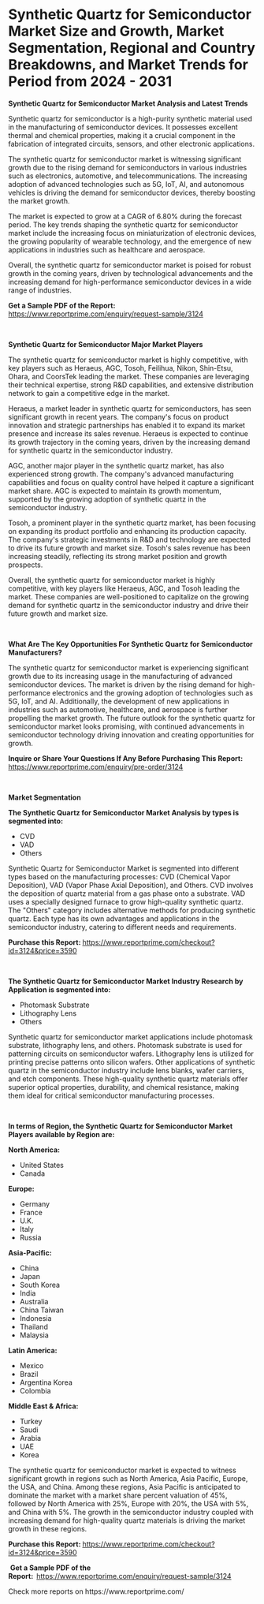 <p><h1>Synthetic Quartz for Semiconductor Market Size and Growth, Market Segmentation, Regional and Country Breakdowns, and Market Trends for Period from 2024 -  2031</h1></p><p><strong>Synthetic Quartz for Semiconductor Market Analysis and Latest Trends</strong></p>
<p><p>Synthetic quartz for semiconductor is a high-purity synthetic material used in the manufacturing of semiconductor devices. It possesses excellent thermal and chemical properties, making it a crucial component in the fabrication of integrated circuits, sensors, and other electronic applications.</p><p>The synthetic quartz for semiconductor market is witnessing significant growth due to the rising demand for semiconductors in various industries such as electronics, automotive, and telecommunications. The increasing adoption of advanced technologies such as 5G, IoT, AI, and autonomous vehicles is driving the demand for semiconductor devices, thereby boosting the market growth.</p><p>The market is expected to grow at a CAGR of 6.80% during the forecast period. The key trends shaping the synthetic quartz for semiconductor market include the increasing focus on miniaturization of electronic devices, the growing popularity of wearable technology, and the emergence of new applications in industries such as healthcare and aerospace.</p><p>Overall, the synthetic quartz for semiconductor market is poised for robust growth in the coming years, driven by technological advancements and the increasing demand for high-performance semiconductor devices in a wide range of industries.</p></p>
<p><strong>Get a Sample PDF of the Report:&nbsp;</strong> <a href="https://www.reportprime.com/enquiry/request-sample/3124">https://www.reportprime.com/enquiry/request-sample/3124</a></p>
<p>&nbsp;</p>
<p><strong>Synthetic Quartz for Semiconductor Major Market Players</strong></p>
<p><p>The synthetic quartz for semiconductor market is highly competitive, with key players such as Heraeus, AGC, Tosoh, Feilihua, Nikon, Shin-Etsu, Ohara, and CoorsTek leading the market. These companies are leveraging their technical expertise, strong R&D capabilities, and extensive distribution network to gain a competitive edge in the market.</p><p>Heraeus, a market leader in synthetic quartz for semiconductors, has seen significant growth in recent years. The company's focus on product innovation and strategic partnerships has enabled it to expand its market presence and increase its sales revenue. Heraeus is expected to continue its growth trajectory in the coming years, driven by the increasing demand for synthetic quartz in the semiconductor industry.</p><p>AGC, another major player in the synthetic quartz market, has also experienced strong growth. The company's advanced manufacturing capabilities and focus on quality control have helped it capture a significant market share. AGC is expected to maintain its growth momentum, supported by the growing adoption of synthetic quartz in the semiconductor industry.</p><p>Tosoh, a prominent player in the synthetic quartz market, has been focusing on expanding its product portfolio and enhancing its production capacity. The company's strategic investments in R&D and technology are expected to drive its future growth and market size. Tosoh's sales revenue has been increasing steadily, reflecting its strong market position and growth prospects.</p><p>Overall, the synthetic quartz for semiconductor market is highly competitive, with key players like Heraeus, AGC, and Tosoh leading the market. These companies are well-positioned to capitalize on the growing demand for synthetic quartz in the semiconductor industry and drive their future growth and market size.</p></p>
<p>&nbsp;</p>
<p><strong>What Are The Key Opportunities For Synthetic Quartz for Semiconductor Manufacturers?</strong></p>
<p><p>The synthetic quartz for semiconductor market is experiencing significant growth due to its increasing usage in the manufacturing of advanced semiconductor devices. The market is driven by the rising demand for high-performance electronics and the growing adoption of technologies such as 5G, IoT, and AI. Additionally, the development of new applications in industries such as automotive, healthcare, and aerospace is further propelling the market growth. The future outlook for the synthetic quartz for semiconductor market looks promising, with continued advancements in semiconductor technology driving innovation and creating opportunities for growth.</p></p>
<p><strong>Inquire or Share Your Questions If Any Before Purchasing This Report:</strong> <a href="https://www.reportprime.com/enquiry/pre-order/3124">https://www.reportprime.com/enquiry/pre-order/3124</a></p>
<p>&nbsp;</p>
<p><strong>Market Segmentation</strong></p>
<p><strong>The Synthetic Quartz for Semiconductor Market Analysis by types is segmented into:</strong></p>
<p><ul><li>CVD</li><li>VAD</li><li>Others</li></ul></p>
<p><p>Synthetic Quartz for Semiconductor Market is segmented into different types based on the manufacturing processes: CVD (Chemical Vapor Deposition), VAD (Vapor Phase Axial Deposition), and Others. CVD involves the deposition of quartz material from a gas phase onto a substrate. VAD uses a specially designed furnace to grow high-quality synthetic quartz. The "Others" category includes alternative methods for producing synthetic quartz. Each type has its own advantages and applications in the semiconductor industry, catering to different needs and requirements.</p></p>
<p><strong>Purchase this Report:&nbsp;</strong><a href="https://www.reportprime.com/checkout?id=3124&price=3590">https://www.reportprime.com/checkout?id=3124&price=3590</a></p>
<p>&nbsp;</p>
<p><strong>The Synthetic Quartz for Semiconductor Market Industry Research by Application is segmented into:</strong></p>
<p><ul><li>Photomask Substrate</li><li>Lithography Lens</li><li>Others</li></ul></p>
<p><p>Synthetic quartz for semiconductor market applications include photomask substrate, lithography lens, and others. Photomask substrate is used for patterning circuits on semiconductor wafers. Lithography lens is utilized for printing precise patterns onto silicon wafers. Other applications of synthetic quartz in the semiconductor industry include lens blanks, wafer carriers, and etch components. These high-quality synthetic quartz materials offer superior optical properties, durability, and chemical resistance, making them ideal for critical semiconductor manufacturing processes.</p></p>
<p>&nbsp;</p>
<p><strong>In terms of Region, the Synthetic Quartz for Semiconductor Market Players available by Region are:</strong></p>
<p>
    <p> <strong> North America: </strong>
        <ul>
            <li>United States</li>
            <li>Canada</li>
        </ul>
        </p> 
    <p> <strong> Europe: </strong>
        <ul>
            <li>Germany</li>
            <li>France</li>
            <li>U.K.</li>
            <li>Italy</li>
            <li>Russia</li>
        </ul>
        </p> 
    <p> <strong> Asia-Pacific: </strong>
        <ul>
            <li>China</li>
            <li>Japan</li>
            <li>South Korea</li>
            <li>India</li>
            <li>Australia</li>
            <li>China Taiwan</li>
            <li>Indonesia</li>
            <li>Thailand</li>
            <li>Malaysia</li>
        </ul>
        </p> 
    <p> <strong> Latin America: </strong>
        <ul>
            <li>Mexico</li>
            <li>Brazil</li>
            <li>Argentina Korea</li>
            <li>Colombia</li>
        </ul>
        </p> 
    <p> <strong> Middle East & Africa: </strong>
        <ul>
            <li>Turkey</li>
            <li>Saudi</li>
            <li>Arabia</li>
            <li>UAE</li>
            <li>Korea</li>
        </ul>
    </p>
    </p>
<p><p>The synthetic quartz for semiconductor market is expected to witness significant growth in regions such as North America, Asia Pacific, Europe, the USA, and China. Among these regions, Asia Pacific is anticipated to dominate the market with a market share percent valuation of 45%, followed by North America with 25%, Europe with 20%, the USA with 5%, and China with 5%. The growth in the semiconductor industry coupled with increasing demand for high-quality quartz materials is driving the market growth in these regions.</p></p>
<p><strong>Purchase this Report: </strong><a href="https://www.reportprime.com/checkout?id=3124&price=3590">https://www.reportprime.com/checkout?id=3124&price=3590</a></p>
<p>&nbsp;<strong>Get a Sample PDF of the Report:&nbsp;&nbsp;</strong><a href="https://www.reportprime.com/enquiry/request-sample/3124">https://www.reportprime.com/enquiry/request-sample/3124</a></p>
<p><strong></strong></p>
<p>Check more reports on https://www.reportprime.com/</p>